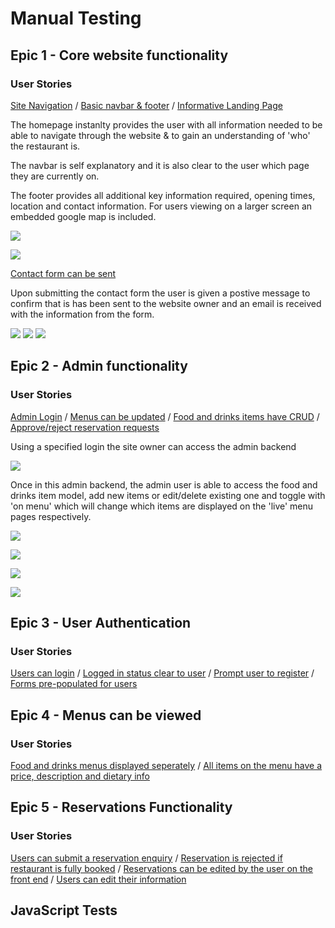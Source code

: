 # Manual Testing

## Epic 1 - Core website functionality
### User Stories
[Site Navigation](https://github.com/daisygunn/grow-restaurant/issues/1) / [Basic navbar & footer](https://github.com/daisygunn/grow-restaurant/issues/15) / [Informative Landing Page](https://github.com/daisygunn/grow-restaurant/issues/2) 

The homepage instanlty provides the user with all information needed to be able to navigate through the website & to gain an understanding of 'who' the restaurant is.

The navbar is self explanatory and it is also clear to the user which page they are currently on.

The footer provides all additional key information required, opening times, location and contact information. For users viewing on a larger screen an embedded google map is included. 

![](assets/images/user_stories_testing/user_stories_s1.jpg)

![](assets/images/user_stories_testing/user_stories_footer.jpg)

[Contact form can be sent](https://github.com/daisygunn/grow-restaurant/issues/16)

Upon submitting the contact form the user is given a postive message to confirm that is has been sent to the website owner and an email is received with the information from the form.

![](assets/images/user_stories_testing/contact_form.jpg)
![](assets/images/user_stories_testing/contact_form_sent.jpg)
![](assets/images/user_stories_testing/email_received.jpg)

## Epic 2 - Admin functionality
### User Stories
[Admin Login](https://github.com/daisygunn/grow-restaurant/issues/3) / [Menus can be updated](https://github.com/daisygunn/grow-restaurant/issues/5) / [Food and drinks items have CRUD](https://github.com/daisygunn/grow-restaurant/issues/6) /
[Approve/reject reservation requests](https://github.com/daisygunn/grow-restaurant/issues/4)

Using a specified login the site owner can access the admin backend

![](assets/images/user_stories_testing/admin.jpg)

Once in this admin backend, the admin user is able to access the food and drinks item model, add new items or edit/delete existing one and toggle with 'on menu' which will change which items are displayed on the 'live' menu pages respectively.

![](assets/images/user_stories_testing/drinks.jpg)

![](assets/images/user_stories_testing/individual_drink.jpg)

![](assets/images/user_stories_testing/food.jpg)

![](assets/images/user_stories_testing/individual_food.jpg)


## Epic 3 - User Authentication
### User Stories
[Users can login](https://github.com/daisygunn/grow-restaurant/issues/7) /
[Logged in status clear to user](https://github.com/daisygunn/grow-restaurant/issues/8) /
[Prompt user to register](https://github.com/daisygunn/grow-restaurant/issues/9) /
[Forms pre-populated for users](https://github.com/daisygunn/grow-restaurant/issues/10)

## Epic 4 - Menus can be viewed
### User Stories
[Food and drinks menus displayed seperately](https://github.com/daisygunn/grow-restaurant/issues/11) /
[All items on the menu have a price, description and dietary info](https://github.com/daisygunn/grow-restaurant/issues/12) 

## Epic 5 - Reservations Functionality
### User Stories
[Users can submit a reservation enquiry](https://github.com/daisygunn/grow-restaurant/issues/13) /
[Reservation is rejected if restaurant is fully booked](https://github.com/daisygunn/grow-restaurant/issues/14)  / 
[Reservations can be edited by the user on the front end](https://github.com/daisygunn/grow-restaurant/issues/17) / 
[Users can edit their information](https://github.com/daisygunn/grow-restaurant/issues/18)

## JavaScript Tests


